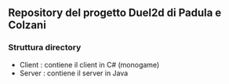 ## Repository del progetto Duel2d di Padula e Colzani

### Struttura directory

- Client : contiene il client in C# (monogame)
- Server : contiene il server in Java